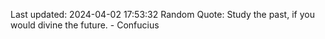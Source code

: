 Last updated: 2024-04-02 17:53:32
Random Quote: Study the past, if you would divine the future. - Confucius